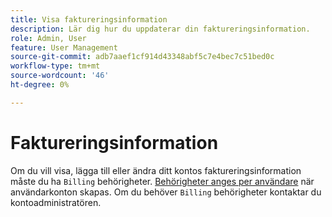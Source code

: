 ```yaml
---
title: Visa faktureringsinformation
description: Lär dig hur du uppdaterar din faktureringsinformation.
role: Admin, User
feature: User Management
source-git-commit: adb7aaef1cf914d43348abf5c7e4bec7c51bed0c
workflow-type: tm+mt
source-wordcount: '46'
ht-degree: 0%

---
```


# Faktureringsinformation

Om du vill visa, lägga till eller ändra ditt kontos faktureringsinformation måste du ha `Billing` behörigheter. [Behörigheter anges per användare](../../administrator/user-management/user-management.md) när användarkonton skapas. Om du behöver `Billing` behörigheter kontaktar du kontoadministratören.
